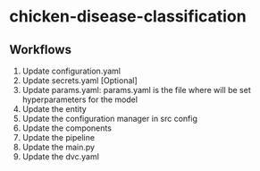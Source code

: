 # chicken-disease-classification


## Workflows

1. Update configuration.yaml
2. Update secrets.yaml [Optional]
3. Update params.yaml: params.yaml is the file where will be set hyperparameters for the model
4. Update the entity
5. Update the configuration manager in src config
6. Update the components
7. Update the pipeline 
8. Update the main.py
9. Update the dvc.yaml
